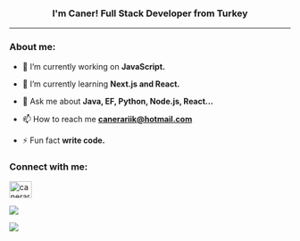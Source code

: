 <!-- Context -->
<h3 align="center">I'm Caner! Full Stack Developer from Turkey</h3>
<hr />

<!-- About me: -->
<h3 align="left">About me:</h3>

- 🔭  I’m currently working on **JavaScript.**

- 🌱  I’m currently learning **Next.js and React.**

- 💬 Ask me about **Java, EF, Python, Node.js, React...**

- 📫 How to reach me **canerariik@hotmail.com**

- ⚡ Fun fact **write code.**


<!-- Connect with me: -->
<h3 align="left">Connect with me:</h3>
<p align="left">
<a href="https://www.linkedin.com/in/canerarik0/" target="blank"><img align="center" src="https://raw.githubusercontent.com/rahuldkjain/github-profile-readme-generator/master/src/images/icons/Social/linked-in-alt.svg" alt="canerariik" height="30" width="40" /></a>
</p>


<!-- Most Used Languages -->
<p><img align="center" src="https://github-readme-stats.vercel.app/api/top-langs?username=canerariik&show_icons=true&theme=transparent" /></p>

<!-- Github Stats -->
<p><img align="center" src="https://github-readme-stats.vercel.app/api?username=canerariik&show_icons=true&theme=transparent" /></p>
  
  
  
 

